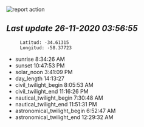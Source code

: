 ![report action](https://github.com/matiasz8/actions-for-reports/workflows/report%20action/badge.svg?branch=develop) 


## *****Last update 26-11-2020 03:56:55*****



		 Latitud: -34.61315
		 Longitud: -58.37723

 - sunrise 	 8:34:26 AM
 - sunset 	 10:47:53 PM
 - solar_noon 	 3:41:09 PM
 - day_length 	 14:13:27
 - civil_twilight_begin 	 8:05:53 AM
 - civil_twilight_end 	 11:16:26 PM
 - nautical_twilight_begin 	 7:30:48 AM
 - nautical_twilight_end 	 11:51:31 PM
 - astronomical_twilight_begin 	 6:52:47 AM
 - astronomical_twilight_end 	 12:29:32 AM
